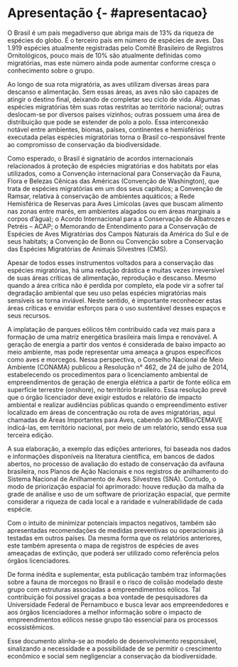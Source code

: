 # Apresentação {- #apresentacao}  

O Brasil é um país megadiverso que abriga mais de 13% da riqueza de espécies do globo. É o terceiro país em número de espécies de aves. Das 1.919 espécies atualmente registradas pelo Comitê Brasileiro de Registros Ornitológicos, pouco mais de 10% são atualmente definidas como migratórias, mas este número ainda pode aumentar conforme cresça o conhecimento sobre o grupo.  

Ao longo de sua rota migratória, as aves utilizam diversas áreas para descanso e alimentação. Sem essas áreas, as aves não são capazes de atingir o destino final, deixando de completar seu ciclo de vida. Algumas espécies migratórias têm suas rotas restritas ao território nacional; outras  deslocam-se por diversos países vizinhos; outras possuem uma área de distribuição que pode se estender de polo a polo. Essa interconexão notável entre ambientes, biomas, países, continentes e hemisférios executada pelas espécies migratórias torna o Brasil co-responsável frente ao compromisso de
conservação da biodiversidade.  

Como esperado, o Brasil é signatário de acordos internacionais relacionados à proteção de espécies migratórias e dos habitats por elas utilizados, como a Convenção internacional para Conservação da Fauna, Flora e Belezas Cênicas das Américas (Convenção de Washington), que trata de espécies migratórias em um dos seus capítulos; a Convenção de Ramsar, relativa à conservação de ambientes aquáticos; a Rede Hemisférica de Reservas para Aves Limícolas (aves que buscam alimento nas zonas entre marés, em ambientes alagados ou em áreas marginais a corpos d’água); o Acordo Internacional para a Conservação de Albatrozes e Petréis – ACAP; o Memorando de Entendimento para a Conservação de Espécies de Aves Migratórias dos Campos Naturais da América do Sul e de seus habitats; a Convenção de Bonn ou Convenção sobre a Conservação das Espécies Migratórias de Animais Silvestres (CMS).  

Apesar de todos esses instrumentos voltados para a conservação das espécies migratórias, há uma redução drástica e muitas vezes irreversível de suas áreas críticas de alimentação, reprodução e descanso. Mesmo quando a área crítica não é perdida por completo, ela pode vir a sofrer tal degradação ambiental que seu uso pelas espécies migratórias mais sensíveis se torna inviável. Neste sentido, é importante reconhecer estas áreas críticas e envidar esforços para o uso sustentável desses espaços e seus recursos.  

A implatação de parques eólicos têm contribuído cada vez mais para a formação de uma matriz energética brasileira mais limpa e renovável. A geração de energia a partir dos ventos é considerada de baixo impacto ao meio ambiente, mas pode representar uma ameaça a grupos específicos como aves e morcegos. Nessa perspectiva, o Conselho Nacional de Meio Ambiente (CONAMA) publicou a Resolução n° 462, de 24 de julho de 2014, estabelecendo os procedimentos para o licenciamento ambiental de empreendimentos de geração de energia elétrica a partir de fonte eólica em superfície terrestre (onshore), no território brasileiro. Essa resolução prevê que o órgão licenciador deve exigir estudos e relatório de impacto ambiental e realizar audiências públicas quando o empreendimento estiver localizado em áreas de concentração ou rota de aves migratórias, aqui chamadas de Áreas Importantes para Aves, cabendo ao ICMBio/CEMAVE indicá-las, em território nacional, por meio de um relatório, sendo essa sua terceira edição.

A sua elaboração, a exemplo das edições anteriores, foi baseada nos dados e informações disponíveis na literatura científica, em bancos de dados abertos, no processo de avaliação do estado de conservação da avifauna brasileira, nos Planos de Ação Nacionais e nos registros de anilhamento do Sistema Nacional de Anilhamento de Aves Silvestres (SNA). Contudo, o modo de priorização espacial foi aprimorado: houve redução da malha da grade de análise e uso de um software de priorização espacial, que permite considerar a riqueza de cada local e a raridade e vulnerabilidade de cada espécie.  

Com o intuito de minimizar potenciais impactos negativos, também são apresentadas recomendações de medidas preventivas ou operacionais já testadas em outros países. Da mesma forma que os relatórios anteriores, este também apresenta o mapa de registros de espécies de aves ameaçadas de extinção, que poderá ser utilizado como referência pelos órgãos licenciadores.  

De forma inédita e suplementar, esta publicação também traz informações sobre a fauna de morcegos no Brasil e o risco de colisão modelado deste grupo com estruturas associadas a empreendimentos eólicos. Tal contribuição foi possível graças a boa vontade de pesquisadores da Universidade Federal de Pernambuco e busca levar aos empreendedores e aos órgãos licenciadores a melhor informação sobre o impacto de empreendimentos eólicos nesse grupo tão essencial para os processos ecossistêmicos.  

Esse documento alinha-se ao modelo de desenvolvimento responsável, sinalizando a necessidade e a possibilidade de se permitir o crescimento econômico e social sem negligenciar a conservação da biodiversidade.
